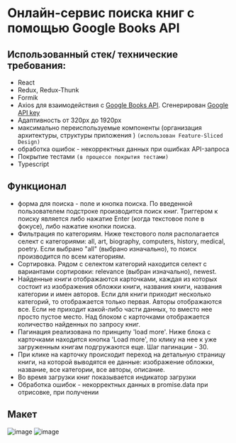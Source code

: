 # Онлайн-сервис поиска книг с помощью Google Books API  

## Использованный стек/ технические требования:
+ React
+ Redux, Redux-Thunk
+ Formik 
+ Axios для взаимодействия с [Google Books API](https://developers.google.com/books/docs/v1/using "Документация Google Books API"). Сгенерирован [Google API key](https://developers.google.com/books/docs/v1/using#APIKey "https://developers.google.com/books/docs/v1/using#APIKey")
+ Адаптивность от 320px до 1920px  
+ максимально переиспользуемые компоненты (организация архитектуры, структуры приложения )  `(использован Feature-Sliced Design)`
+ обработка ошибок - некорректных данных при ошибках API-запроса   
+ Покрытие тестами `(в процессе покрытия тестами)`
+ Typescript  

## **Функционал**
+ форма для поиска - поле и кнопка поиска. По введенной пользователем подстроке производится поиск книг. Триггером к поиску является либо нажатие Enter (когда текстовое поле в фокусе), либо нажатие кнопки поиска.
+ Фильтрация по категориям. Ниже текстового поля располагается селект с категориями: all, art, biography, computers, history, medical, poetry. Если выбрано "all" (выбрано изначально), то поиск производится по всем категориям.
+ Сортировка. Рядом с селектом категорий находится селект с вариантами сортировки: relevance (выбран изначально), newest.
+ Найденные книги отображаются карточками, каждая из которых состоит из изображения обложки книги, названия книги, названия категории и имен авторов. Если для книги приходит несколько категорий, то отображается только первая. Авторы отображаются все. Если не приходит какой-либо части данных, то вместо нее просто пустое место.
Над блоком с карточками отображается количество найденных по запросу книг.
+ Пагинация реализована по принципу 'load more'. Ниже блока с карточками находится кнопка 'Load more', по клику на нее к уже загруженным книгам подгружаются еще. Шаг пагинации - 30.
+ При клике на карточку происходит переход на детальную страницу книги, на которой выводятся ее данные: изображение обложки, название, все категории, все авторы, описание.
+ Во время загрузки книг показывается индикатор загрузки
+ Обработка ошибок - некорректных данных в promise.data при отрисовке, при получении

## **Макет**

![image](https://user-images.githubusercontent.com/96003382/175954085-023509eb-7b9f-424e-9fc8-a418643c727e.png)
![image](https://user-images.githubusercontent.com/96003382/175954113-d94a34b3-c3ac-43f9-b353-70f211410aa1.png)
